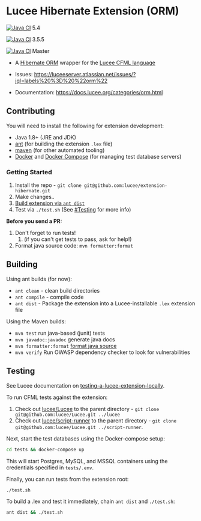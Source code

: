 # Lucee Hibernate Extension (ORM)

[![Java CI](https://github.com/lucee/extension-hibernate/actions/workflows/main.yml/badge.svg?branch=5.4)](https://github.com/lucee/extension-hibernate/actions/workflows/main.yml) 5.4

[![Java CI](https://github.com/lucee/extension-hibernate/actions/workflows/main.yml/badge.svg?branch=3.5.5)](https://github.com/lucee/extension-hibernate/actions/workflows/main.yml) 3.5.5

[![Java CI](https://github.com/lucee/extension-hibernate/actions/workflows/main.yml/badge.svg)](https://github.com/lucee/extension-hibernate/actions/workflows/main.yml) Master

* A [Hibernate ORM](https://hibernate.org/orm/) wrapper for the [Lucee CFML language](https://www.lucee.org/)

* Issues: https://luceeserver.atlassian.net/issues/?jql=labels%20%3D%20%22orm%22
* Documentation: https://docs.lucee.org/categories/orm.html

## Contributing

You will need to install the following for extension development:

* Java 1.8+ (JRE and JDK)
* [ant](https://www.osradar.com/install-apache-ant-ubuntu-20-04/) (for building the extension `.lex` file)
* [maven](https://linuxize.com/post/how-to-install-apache-maven-on-ubuntu-20-04/) (for other automated tooling)
* [Docker](https://docs.docker.com/engine/install/) and [Docker Compose](https://docs.docker.com/compose/install/) (for managing test database servers)

### Getting Started

1. Install the repo - `git clone git@github.com:lucee/extension-hibernate.git`
2. Make changes..
3. [Build extension via `ant dist`](#building)
4. Test via `./test.sh` (See [#Testing](#testing) for more info)

**Before you send a PR:**

1. Don't forget to run tests!
   1. (if you can't get tests to pass, ask for help!)
2. Format java source code: `mvn formatter:format`

## Building

Using ant builds (for now):

* `ant clean` - clean build directories
* `ant compile` - compile code
* `ant dist` - Package the extension into a Lucee-installable `.lex` extension file

Using the Maven builds:

* `mvn test` run java-based (junit) tests
* `mvn javadoc:javadoc` generate java docs
* `mvn formatter:format` [format java source](https://code.revelc.net/formatter-maven-plugin/usage.html)
* `mvn verify` Run OWASP dependency checker to look for vulnerabilities

## Testing

See Lucee documentation on [testing-a-lucee-extension-locally](https://docs.lucee.org/guides/working-with-source/building-and-testing-extensions.html#testing-a-lucee-extension-locally).

To run CFML tests against the extension:

1. Check out [lucee/Lucee](https://github.com/lucee/lucee) to the parent directory - `git clone git@github.com:lucee/Lucee.git ../lucee`
2. Check out [lucee/script-runner](https://github.com/lucee/script-runner) to the parent directory - `git clone git@github.com:lucee/Lucee.git ../script-runner`.

Next, start the test databases using the Docker-compose setup:

```bash
cd tests && docker-compose up
```

This will start Postgres, MySQL, and MSSQL containers using the credentials specified in `tests/.env`.

Finally, you can run tests from the extension root:

```bash
./test.sh
```

To build a .lex and test it immediately, chain `ant dist` and `./test.sh`:

```bash
ant dist && ./test.sh
```
